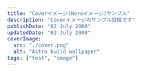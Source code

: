 ```yaml
---
title: "Coverイメージ(Heroイメージ)サンプル"
description: "Coverイメージのサンプル投稿です"
publishDate: "02 July 2000"
updatedDate: "02 July 2000"
coverImage:
  src: "./cover.png"
  alt: "Astro build wallpaper"
tags: ["test", "image"]
---
```

